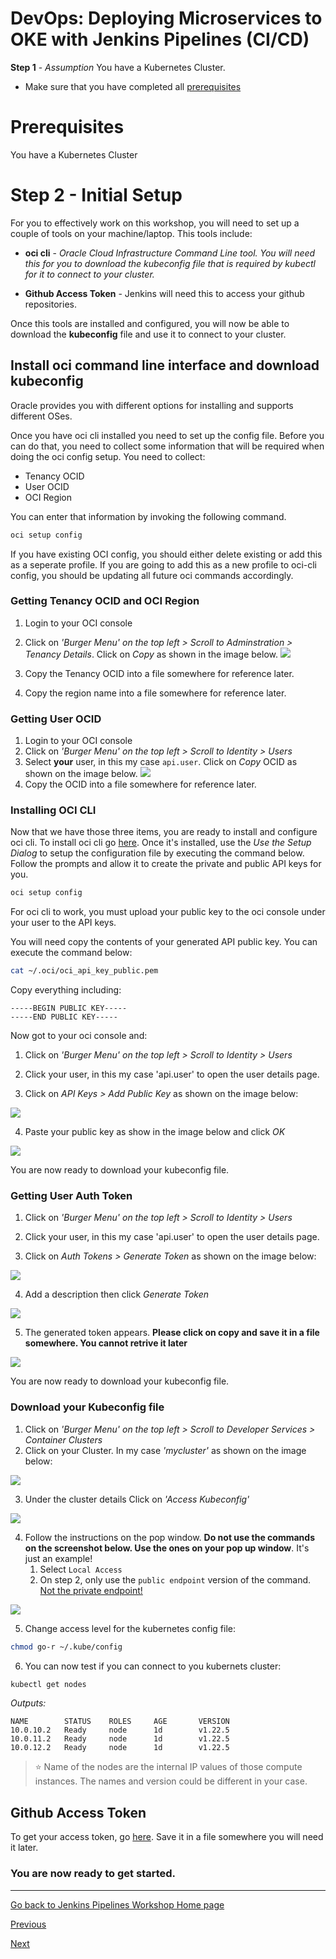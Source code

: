 # DevOps: Deploying Microservices to OKE with Jenkins Pipelines (CI/CD) #

**Step 1** - *Assumption* You have a Kubernetes Cluster.
+ Make sure that you have completed all [prerequisites](./prerequisites.md)

# Prerequisites

You have a Kubernetes Cluster

# Step 2 - Initial Setup #

For you to effectively work on this workshop, you will need to set up a couple of tools on your machine/laptop. This tools include:

+ **oci cli** - *Oracle Cloud Infrastructure Command Line tool. You will need this for you to download the kubeconfig file that is required by kubectl for it to connect to your cluster.*

+ **Github Access Token** - Jenkins will need this to access your github repositories.

Once this tools are installed and configured, you will now be able to download the **kubeconfig** file and use it to connect to your cluster.


## Install oci command line interface and download kubeconfig ##

Oracle provides you with different options for installing and supports different OSes.

Once you have oci cli installed you need to set up the config file. Before you can do that, you need to collect some information that will be required when doing the oci config setup. You need to collect:

+ Tenancy OCID
+ User OCID
+ OCI Region

You can enter that information by invoking the following command.
```sh
oci setup config
```
If you have existing OCI config, you should either delete existing or add this as a seperate profile. If you are going to add this as a new profile to oci-cli config, you should be updating all future oci commands accordingly.

### Getting Tenancy OCID and OCI Region ###

1. Login to your OCI console
2. Click on *'Burger Menu' on the top left > Scroll to Adminstration > Tenancy Details*. Click on *Copy* as shown in the image below.
![](./images/oci-console-tenancy-1.png)

3. Copy the Tenancy OCID into a file somewhere for reference later.
4. Copy the region name into a file somewhere for reference later.

### Getting User OCID ###

1. Login to your OCI console
2. Click on *'Burger Menu' on the top left > Scroll to Identity > Users*
3. Select **your** user, in this my case `api.user`. Click on *Copy* OCID as shown on the image below.
![](./images/oci-console-user-ocid-1.png)
3. Copy the OCID into a file somewhere for reference later.

### Installing OCI CLI ###

Now that we have those three items, you are ready to install and configure oci cli.
To install oci cli go [here](https://docs.cloud.oracle.com/iaas/Content/API/SDKDocs/cliinstall.htm?tocpath=Developer%20Tools%20%7CCommand%20Line%20Interface%20(CLI)%20%7C_____1). Once it's installed, use the *Use the Setup Dialog* to setup the configuration file by executing the command below. Follow the prompts and allow it to create the private and public API keys for you.

```sh
oci setup config
```

For oci cli to work, you must upload your public key to the oci console under your user to the API keys.

You will need copy the contents of your generated API public key. You can execute the command below:

```sh
cat ~/.oci/oci_api_key_public.pem 
```

Copy everything including:

```
-----BEGIN PUBLIC KEY-----
-----END PUBLIC KEY-----
```

Now got to your oci console and:

1. Click on *'Burger Menu' on the top left > Scroll to Identity > Users*
2. Click your user, in this my case 'api.user' to open the user details page.

3. Click on *API Keys > Add Public Key* as shown on the image below:

![](./images/oci-console-add-api-key-1.png)


4. Paste your public key as show in the image below and click *OK*

![](./images/oci-console-add-api-key-2.png)

You are now ready to download your kubeconfig file.

### Getting User Auth Token ###

1. Click on *'Burger Menu' on the top left > Scroll to Identity > Users*
2. Click your user, in this my case 'api.user' to open the user details page.

3. Click on *Auth Tokens > Generate Token* as shown on the image below:

![](./images/oci-console-user-auth-token-1.png)


4. Add a description then click *Generate Token*

![](./images/oci-console-user-auth-token-2.png)

5. The generated token appears. **Please click on copy and save it in a file somewhere. You cannot retrive it later**

![](./images/oci-console-user-auth-token-3.png)

You are now ready to download your kubeconfig file.


### Download your Kubeconfig file ###

1. Click on *'Burger Menu' on the top left > Scroll to Developer Services > Container Clusters*
2. Click on your Cluster. In my case *'mycluster'* as shown on the image below:

![](./images/oci-console-cluster-1.png)

3. Under the cluster details Click on *'Access Kubeconfig'*

![](./images/oci-console-cluster-2.png)

4. Follow the instructions on the pop window. **Do not use the commands on the screenshot below. Use the ones on your pop up window**. It's just an example!
    1. Select `Local Access`
    2. On step 2, only use the `public endpoint` version of the command. <ins>Not the private endpoint!</ins>


![](./images/oci-console-cluster-3.png)

5. Change access level for the kubernetes config file:
```sh
chmod go-r ~/.kube/config
```

6. You can now test if you can connect to you kubernets cluster:

```sh
kubectl get nodes
```
*Outputs:*
```
NAME        STATUS    ROLES     AGE       VERSION
10.0.10.2   Ready     node      1d        v1.22.5
10.0.11.2   Ready     node      1d        v1.22.5
10.0.12.2   Ready     node      1d        v1.22.5
```
> :star: Name of the nodes are the internal IP values of those compute instances. The names and version could be different in your case.

## Github Access Token ##

To get your access token, go [here](https://help.github.com/en/articles/creating-a-personal-access-token-for-the-command-line). Save it in a file somewhere you will need it later. 

### You are now ready to get started. ###

---
[Go back to Jenkins Pipelines Workshop Home page](README.md)

[Previous](jenkins.pipelines.OKE1.md)

[Next](jenkins.pipelines.OKE3.md)
